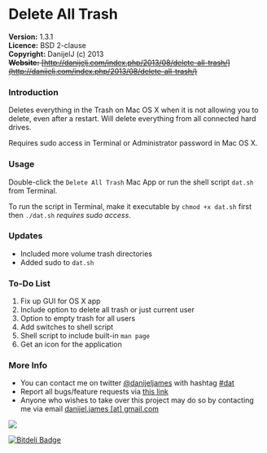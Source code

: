 Delete All Trash
================

**Version:** 1.3.1  
**Licence:** BSD 2-clause  
**Copyright:** DanijelJ (c) 2013  
~~**Website:** [http://danijelj.com/index.php/2013/08/delete-all-trash/](http://danijelj.com/index.php/2013/08/delete-all-trash/)~~

### Introduction
Deletes everything in the Trash on Mac OS X when it is not allowing you to delete, even after a restart. Will delete everything from all connected hard drives.

Requires sudo access in Terminal or Administrator password in Mac OS X.


### Usage
Double-click the `Delete All Trash` Mac App or run the shell script `dat.sh` from Terminal.

To run the script in Terminal, make it executable by `chmod +x dat.sh` first then `./dat.sh` _requires sudo access_.


### Updates
- Included more volume trash directories
- Added sudo to `dat.sh`


### To-Do List
 1. Fix up GUI for OS X app
 2. Include option to delete all trash or just current user
 3. Option to empty trash for all users
 4. Add switches to shell script
 5. Shell script to include built-in `man page`
 6. Get an icon for the application


### More Info
- You can contact me on twitter [@danijeljames](http://www.twitter.com/danijeljames) with hashtag [#dat](https://twitter.com/search?q=%23dat&src=typd)
- Report all bugs/feature requests via [this link](https://github.com/danijeljames/deletealltrash/issues/new)
- Anyone who wishes to take over this project may do so by contacting me via email [danijel.james [at] gmail.com](mailto:danijel.james@gmail.com)

[![](http://mac.softpedia.com/base_img/softpedia_free_award_f.gif)](http://mac.softpedia.com/progClean/Delete-All-Trash-Clean-139185.html)


[![Bitdeli Badge](https://d2weczhvl823v0.cloudfront.net/danijeljames/deletealltrash/trend.png)](https://bitdeli.com/free "Bitdeli Badge")

